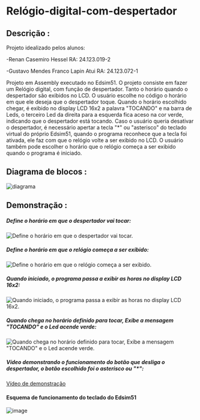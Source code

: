 # Relógio-digital-com-despertador

## Descrição :

Projeto idealizado pelos alunos:

-Renan Casemiro Hessel RA: 24.123.019-2

-Gustavo Mendes Franco Lapin Atui RA: 24.123.072-1


Projeto em Assembly executado no Edsim51. O projeto consiste em fazer um Relógio digital, com função de despertador. Tanto o horário quando o despertador são exibidos no LCD. O usuário escolhe no código o horário em que ele deseja que o despertador toque. Quando o horário escolhido chegar, é exibido no display LCD 16x2 a palavra "TOCANDO" e na barra de Leds, o terceiro Led da direita para a esquerda fica aceso na cor verde, indicando que o despertador está tocando. Caso o usuário queria desativar o despertador, é necessário apertar a tecla "*" ou "asterisco" do teclado virtual do próprio Edsim51, quando o programa reconhece que a tecla foi ativada, ele faz com que o relógio volte a ser exibido no LCD. O usuário também pode escolher o horário que o relógio começa a ser exibido quando o programa é iniciado.


## Diagrama de blocos :


![diagrama](https://github.com/user-attachments/assets/f630edf3-32d5-4ac5-a7d1-be1cf76ebfde)


## Demonstração :

##### Define o horário em que o despertador vai tocar:
![Define o horário em que o despertador vai tocar.](https://github.com/user-attachments/assets/192a7f03-b651-42a7-8c72-8eca3f964482)

##### Define o horário em que o relógio começa a ser exibido:
![Define o horário em que o relógio começa a ser exibido.](https://github.com/user-attachments/assets/7c4b378d-d07b-4968-b778-7fad0cc38197)

##### Quando iniciado, o programa passa a exibir as horas no display LCD 16x2:
![Quando iniciado, o programa passa a exibir as horas no display LCD 16x2.](https://github.com/user-attachments/assets/f0429f80-6750-44ae-8c25-5d959ab87b1e)

##### Quando chega no horário definido para tocar, Exibe a mensagem "TOCANDO" e o Led acende verde:
![Quando chega no horário definido para tocar, Exibe a mensagem "TOCANDO" e o Led acende verde.](https://github.com/user-attachments/assets/2620c10c-665c-4d47-a2c4-202cf91a1402)

##### Vídeo demonstrando o funcionamento do botão que desliga o despertador, o botão escolhido foi o asterisco ou "*":
[Vídeo de demonstração](https://github.com/user-attachments/assets/15c1b3b3-c06d-461b-b486-c2a70f13f9ba)

#### Esquema de funcionamento do teclado do Edsim51
![image](https://github.com/user-attachments/assets/73136469-dbe3-4b46-822a-31225a002f3a)





